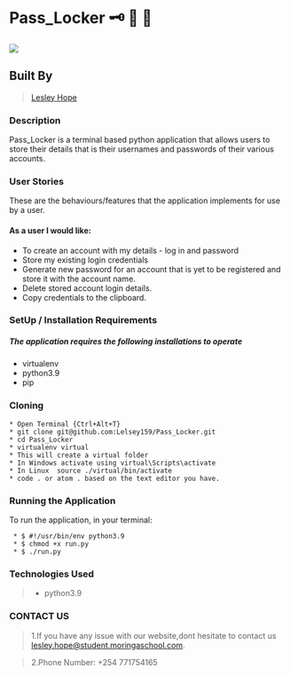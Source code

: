 # Pass_Locker :old_key:	:closed_lock_with_key:	:triangular_flag_on_post:

![](https://www.techrepublic.com/a/hub/i/r/2021/02/03/21df2392-94a5-4498-b275-2dccb0f5ba6a/thumbnail/768x432/88d5698884b76ccac89b48b12e114fc8/istock-1219667548.jpg )


## Built By 

> [Lesley Hope](https://github.com/Lelsey159/Pass_Locker.git)

### Description
Pass_Locker is a terminal based python application that allows users to store their details that is their usernames and passwords of their various accounts.


### User Stories
These are the behaviours/features that the application implements for use by a user.


#### As a user I would like:

* To create an account with my details - log in and password
* Store my existing login credentials
* Generate new password for an account that is yet to be registered and store it with the account name. 
* Delete stored account login details.
* Copy credentials to the clipboard.

### SetUp / Installation Requirements
##### The application requires the following installations to operate 

* virtualenv
* python3.9
* pip

### Cloning

```
* Open Terminal {Ctrl+Alt+T}
* git clone git@github.com:Lelsey159/Pass_Locker.git
* cd Pass_Locker
* virtualenv virtual
* This will create a virtual folder
* In Windows activate using virtual\Scripts\activate
* In Linux  source ./virtual/bin/activate
* code . or atom . based on the text editor you have.
```

### Running the Application
To run the application, in your terminal:

```
 * $ #!/usr/bin/env python3.9
 * $ chmod +x run.py
 * $ ./run.py
```

### Technologies Used

> * python3.9

###  CONTACT US
> 1.If you have any issue with our website,dont hesitate to contact us lesley.hope@student.moringaschool.com.

> 2.Phone Number: +254 771754165


